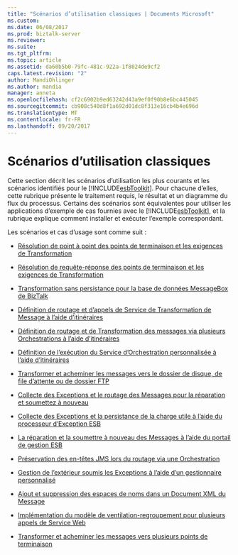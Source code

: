 ```yaml
---
title: "Scénarios d’utilisation classiques | Documents Microsoft"
ms.custom: 
ms.date: 06/08/2017
ms.prod: biztalk-server
ms.reviewer: 
ms.suite: 
ms.tgt_pltfrm: 
ms.topic: article
ms.assetid: da60b5b0-79fc-481c-922a-1f8024de9cf2
caps.latest.revision: "2"
author: MandiOhlinger
ms.author: mandia
manager: anneta
ms.openlocfilehash: cf2c6902b9ed63242d43a9ef0f90b8e6bc445045
ms.sourcegitcommit: cb908c540d8f1a692d01dc8f313e16cb4b4e696d
ms.translationtype: MT
ms.contentlocale: fr-FR
ms.lasthandoff: 09/20/2017
---
```

# <a name="typical-use-cases"></a>Scénarios d’utilisation classiques
Cette section décrit les scénarios d’utilisation les plus courants et les scénarios identifiés pour le [!INCLUDE[esbToolkit](../includes/esbtoolkit-md.md)]. Pour chacune d’elles, cette rubrique présente le traitement requis, le résultat et un diagramme du flux du processus. Certains des scénarios sont équivalentes pour utiliser les applications d’exemple de cas fournies avec le [!INCLUDE[esbToolkit](../includes/esbtoolkit-md.md)], et la rubrique explique comment installer et exécuter l’exemple correspondant.  
  
 Les scénarios et cas d’usage sont comme suit :  
  
-   [Résolution de point à point des points de terminaison et les exigences de Transformation](../esb-toolkit/point-to-point-resolution-of-endpoints-and-transformation-requirements.md)  
  
-   [Résolution de requête-réponse des points de terminaison et les exigences de Transformation](../esb-toolkit/request-response-resolution-of-endpoints-and-transformation-requirements.md)  
  
-   [Transformation sans persistance pour la base de données MessageBox de BizTalk](../esb-toolkit/transformation-without-persisting-to-the-biztalk-message-box-database.md)  
  
-   [Définition de routage et d’appels de Service de Transformation de Message à l’aide d’itinéraires](../esb-toolkit/define-routing-and-message-transformation-service-invocations-using-itineraries.md)  
  
-   [Définition de routage et de Transformation des messages via plusieurs Orchestrations à l’aide d’itinéraires](../esb-toolkit/define-routing-and-message-transformation-through-multiple-orchestrations.md)  
  
-   [Définition de l’exécution du Service d’Orchestration personnalisée à l’aide d’itinéraires](../esb-toolkit/defining-custom-orchestration-service-execution-using-itineraries.md)  
  
-   [Transformer et acheminer les messages vers le dossier de disque, de file d’attente ou de dossier FTP](../esb-toolkit/transforming-and-routing-a-message-to-disk-folder-queue-or-ftp-folder.md)  
  
-   [Collecte des Exceptions et le routage des Messages pour la réparation et soumettez à nouveau](../esb-toolkit/collecting-exceptions-and-routing-messages-for-repair-and-resubmit.md)  
  
-   [Collecte des Exceptions et la persistance de la charge utile à l’aide du processeur d’Exception ESB](../esb-toolkit/collect-exceptions-and-persist-the-payload-using-the-esb-exception-processor.md)  
  
-   [La réparation et la soumettre à nouveau des Messages à l’aide du portail de gestion ESB](../esb-toolkit/repairing-and-resubmitting-messages-using-the-esb-management-portal.md)  
  
-   [Préservation des en-têtes JMS lors du routage via une Orchestration](../esb-toolkit/preserving-jms-headers-when-routing-through-an-orchestration.md)  
  
-   [Gestion de l’extérieur soumis les Exceptions à l’aide d’un gestionnaire personnalisé](../esb-toolkit/handling-externally-submitted-exceptions-using-a-custom-handler.md)  
  
-   [Ajout et suppression des espaces de noms dans un Document XML du Message](../esb-toolkit/adding-and-removing-namespaces-in-an-xml-message-document.md)  
  
-   [Implémentation du modèle de ventilation-regroupement pour plusieurs appels de Service Web](../esb-toolkit/implementing-the-scatter-gather-pattern-for-multiple-web-service-invocations.md)  
  
-   [Transformer et acheminer les messages vers plusieurs points de terminaison](../esb-toolkit/transforming-and-routing-a-message-to-multiple-endpoints.md)